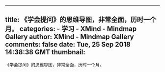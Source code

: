 
---
title: 《学会提问》的思维导图，非常全面，历时一个月。
categories: 
    - 学习
    - XMind - Mindmap Gallery
author: XMind - Mindmap Gallery
comments: false
date: Tue, 25 Sep 2018 14:38:38 GMT
thumbnail: 
---

<div>   
《学会提问》的思维导图，非常全面，历时一个月。  
</div>
            